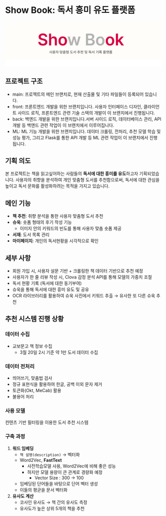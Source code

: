 # Show Book: 독서 흥미 유도 플랫폼

![showbook](ShowBook.png)

## 프로젝트 구조

- main: 프로젝트의 메인 브랜치로, 현재 산출물 및 기타 파일들이 등록되어 있습니다.
- front: 프론트엔드 개발을 위한 브랜치입니다. 사용자 인터페이스 디자인, 클라이언트 사이드 로직, 프론트엔드 관련 기술 스택의 개발이 이 브랜치에서 진행됩니다.
- back: 백엔드 개발을 위한 브랜치입니다.서버 사이드 로직, 데이터베이스 관리, API 개발 등 백엔드 관련 작업이 이 브랜치에서 이루어집니다.
- ML: ML 기능 개발을 위한 브랜치입니다. 데이터 크롤링, 전처리, 추천 모델 학습 및 성능 평가, 그리고 Flask를 통한 API 개발 등 ML 관련 작업이 이 브랜치에서 진행됩니다.

## 기획 의도

본 프로젝트는 책을 읽고싶어하는 사람들의 **독서에 대한 흥미를 유도**하고자 기획되었습니다. 사용자의 취향을 분석하여 개인 맞춤형 도서를 추천함으로써, 독서에 대한 관심을 높이고 독서 문화를 활성화하려는 목적을 가지고 있습니다.

## 메인 기능

- **책 추천**: 취향 분석을 통한 사용자 맞춤형 도서 추천
- **슈욱**: 숏폼 형태의 후기 작성 기능
  - 이미지 안의 키워드의 빈도를 통해 사용자 맞춤 숏폼 제공
- **서재**: 도서 목록 관리
- **마이페이지**: 개인의 독서현황을 시각적으로 확인

## 세부 사항

- 회원 가입 시, 사용자 설문 기반 + 크롤링한 책 데이터 기반으로 추천 예정
- 사용자가 한 줄 리뷰 작성 시, Clova 감정 분석 API를 통해 모델의 가중치 조절
- 독서 현황 기록 (독서에 대한 동기부여)
- 슈욱을 통해 독서에 대한 흥미 유도 및 공유
- OCR 라이브러리를 활용하여 슈욱 사진에서 키워드 추출 → 유사한 또 다른 슈욱 추천

## 추천 시스템 진행 상황

### 데이터 수집

- 교보문고 책 정보 수집
  - 3월 20일 2시 기준 약 1만 도서 데이터 수집

### 데이터 전처리

- 띄어쓰기, 맞춤법 검사
- 정규 표현식을 활용하여 한글, 공백 이외 문자 제거
- 토큰화(Okt, MeCab) 활용
- 불용어 처리

### 사용 모델

컨텐츠 기반 필터링을 이용한 도서 추천 시스템

### 구축 과정

1. **워드 임베딩**
   - `책 설명(description)` → 벡터화
   - Word2Vec, **FastText**
     - 사전학습모델 사용, Word2Vec에 비해 좋은 성능
     - 하지만 모델 용량이 큰 관계로 경량화 예정
       - Vector Size : 300 → 100
   - 임베딩된 단어들을 바탕으로 단어 벡터 생성
   - 이들의 평균을 문서 벡터화
2. **유사도 계산**
   - 코사인 유사도 → 책 간의 유사도 측정
   - 유사도가 높은 상위 5개의 책을 추천
